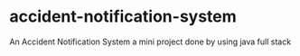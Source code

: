 # accident-notification-system
An Accident Notification System a mini project done by using java full stack
